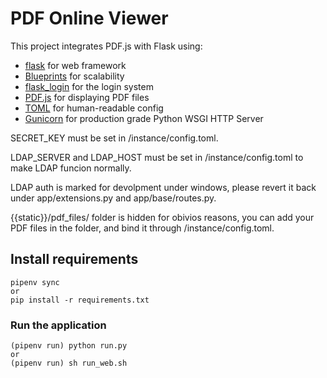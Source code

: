 # PDF Online Viewer

This project integrates PDF.js with Flask using: 
- [flask](https://flask.palletsprojects.com/) for web framework
- [Blueprints](https://flask.palletsprojects.com/en/latest/blueprints/) for scalability
- [flask_login](https://flask-login.readthedocs.io/en/latest/) for the login system
- [PDF.js](https://mozilla.github.io/pdf.js/) for displaying PDF files
- [TOML](https://toml.io/en/) for human-readable config
- [Gunicorn](https://gunicorn.org/) for production grade Python WSGI HTTP Server

SECRET_KEY must be set in /instance/config.toml.

LDAP_SERVER and LDAP_HOST must be set in /instance/config.toml to make LDAP funcion normally.

LDAP auth is marked for devolpment under windows, please revert it back under app/extensions.py and app/base/routes.py.

{{static}}/pdf_files/ folder is hidden for obivios reasons, you can add your PDF files in the folder, and bind it through /instance/config.toml.

##  Install requirements 
    pipenv sync
    or
    pip install -r requirements.txt

### Run the application
    (pipenv run) python run.py
    or 
    (pipenv run) sh run_web.sh
